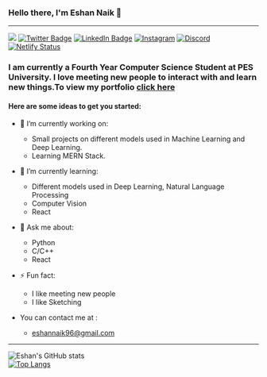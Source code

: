 ### Hello there, I'm Eshan Naik 👋
______________________________________________________________________________________________________________________
![](https://komarev.com/ghpvc/?username=eshannaik&label=PROFILE+VIEWS)
[![Twitter Badge](https://img.shields.io/badge/Twitter-Profile-informational?style=flat&logo=twitter&logoColor=white&color=1CA2F1)](https://twitter.com/freesdir)
[![LinkedIn Badge](https://img.shields.io/badge/LinkedIn-Profile-informational?style=flat&logo=linkedin&logoColor=white&color=0D76A8&align)](https://www.linkedin.com/in/eshan-naik-567573197/)
[![Instagram](https://img.shields.io/badge/Instagram-Profile-informational?style=flat&logo=linkedin&logoColor=white&color=0D76A8&align)](https://www.instagram.com/eshan_naik_/)
[![Discord](https://img.shields.io/badge/Discord-Profile-informational?style=flat&logo=linkedin&logoColor=white&color=0D76A8&align)](https://discordapp.com/users/446243528650260482)
[![Netlify Status](https://api.netlify.com/api/v1/badges/e0fa8563-6592-4c08-b20e-ad0d568b8cfb/deploy-status)](https://app.netlify.com/sites/elegant-macaron-e22aec/deploys)
### I am currently a Fourth Year Computer Science Student at PES University. I love meeting new people to interact with and learn new things.To view my portfolio <a href="https://elegant-macaron-e22aec.netlify.app" target="_blank" rel="noopener noreferrer">click here</a>


#### Here are some ideas to get you started:

- 🔭 I’m currently working on:
     - Small projects on different models used in Machine Learning and Deep Learning.
     - Learning MERN Stack.
- 🌱 I’m currently learning: 
     - Different models used in Deep Learning, Natural Language Processing
     - Computer Vision
     - React
- 💬 Ask me about:
     - Python
     - C/C++
     - React
- ⚡ Fun fact: 
     - I like meeting new people 
     - I like Sketching

- You can contact me at : 
     - eshannaik96@gmail.com  
______________________________________________________________________________________________________________________________ 
![Eshan's GitHub stats](https://github-readme-stats.vercel.app/api?username=eshannaik&count_private=true&show_icons=true&theme=dark)     
[![Top Langs](https://github-readme-stats.vercel.app/api/top-langs/?username=eshannaik&layout=compact&theme=dark)](https://github.com/eshannaik/github-readme-stats)


<!--
**eshannaik/eshannaik** is a ✨ _special_ ✨ repository because its `README.md` (this file) appears on your GitHub profile. 

